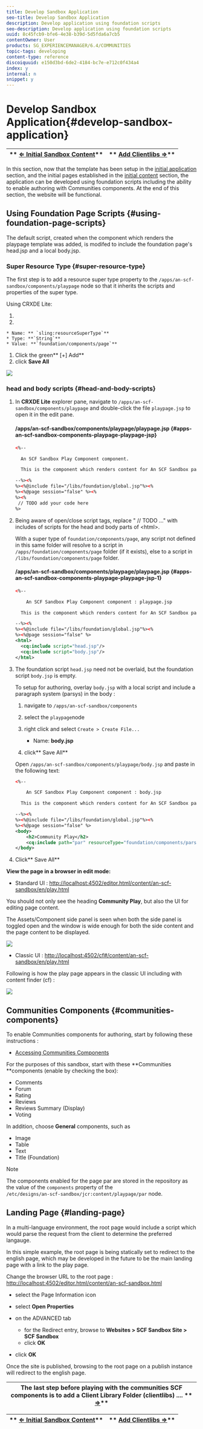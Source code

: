 ```yaml
---
title: Develop Sandbox Application
seo-title: Develop Sandbox Application
description: Develop application using foundation scripts
seo-description: Develop application using foundation scripts
uuid: 8c45fcb9-bfe6-4e38-b39d-5d5fda6a7cb5
contentOwner: User
products: SG_EXPERIENCEMANAGER/6.4/COMMUNITIES
topic-tags: developing
content-type: reference
discoiquuid: e150d3bd-6de2-4184-bc7e-e712c0f434a4
index: y
internal: n
snippet: y
---
```


# Develop Sandbox Application{#develop-sandbox-application}

| ** [⇐ Initial Sandbox Content](../../communities/using/initial-content.md)** |** [Add Clientlibs ⇒](../../communities/using/add-clientlibs.md)** |
|---|---|

In this section, now that the template has been setup in the [initial application](../../communities/using/initial-app.md) section, and the initial pages established in the [initial content](../../communities/using/initial-content.md) section, the application can be developed using foundation scripts including the ability to enable authoring with Communities components. At the end of this section, the website will be functional.

## Using Foundation Page Scripts {#using-foundation-page-scripts}

The default script, created when the component which renders the playpage template was added, is modifed to include the foundation page's head.jsp and a local body.jsp.

### Super Resource Type {#super-resource-type}

The first step is to add a resource super type property to the `/apps/an-scf-sandbox/components/playpage` node so that it inherits the scripts and properties of the super type.

Using CRXDE Lite:

1. 
1.

    * Name: ** `sling:resourceSuperType`**
    * Type: **`String`**
    * Value: **`foundation/components/page`**

1. Click the green** [+] Add**
1. click **Save All**

![](assets/chlimage_1-238.png) 

### head and body scripts {#head-and-body-scripts}

1. In **CRXDE Lite** explorer pane, navigate to `/apps/an-scf-sandbox/components/playpage` and double-click the file `playpage.jsp` to open it in the edit pane.

   #### /apps/an-scf-sandbox/components/playpage/playpage.jsp {#apps-an-scf-sandbox-components-playpage-playpage-jsp}

   ```xml
   <%--
   
     An SCF Sandbox Play Component component.
   
     This is the component which renders content for An SCF Sandbox page.
   
   --%><%
   %><%@include file="/libs/foundation/global.jsp"%><%
   %><%@page session="false" %><%
   %><%
    // TODO add your code here
   %>
   ```

1. Being aware of open/close script tags, replace " // TODO ..." with includes of scripts for the head and body parts of &lt;html&gt;.

   With a super type of `foundation/components/page`, any script not defined in this same folder will resolve to a script in `/apps/foundation/components/page` folder (if it exists), else to a script in `/libs/foundation/components/page` folder.

   #### /apps/an-scf-sandbox/components/playpage/playpage.jsp {#apps-an-scf-sandbox-components-playpage-playpage-jsp-1}

   ```xml
   <%--
   
       An SCF Sandbox Play Component component : playpage.jsp
   
     This is the component which renders content for An SCF Sandbox page.
   
   --%><%
   %><%@include file="/libs/foundation/global.jsp"%><%
   %><%@page session="false" %>
   <html>
     <cq:include script="head.jsp"/>
     <cq:include script="body.jsp"/>
   </html>
   ```

1. The foundation script `head.jsp` need not be overlaid, but the foundation script `body.jsp` is empty.

   To setup for authoring, overlay `body.jsp` with a local script and include a paragraph system (parsys) in the body :

    1. navigate to `/apps/an-scf-sandbox/components`
    1. select the `playpage`node
    1. right click and select `Create > Create File...`

        * Name: **body.jsp**

    1. click** Save All**

   Open `/apps/an-scf-sandbox/components/playpage/body.jsp` and paste in the following text:  

   ```xml
   <%--
   
       An SCF Sandbox Play Component component : body.jsp
   
     This is the component which renders content for An SCF Sandbox page.
   
   --%><%
   %><%@include file="/libs/foundation/global.jsp"%><%
   %><%@page session="false" %>
   <body>
       <h2>Community Play</h2>
       <cq:include path="par" resourceType="foundation/components/parsys" />
   </body>
   ```

1. Click** Save All**

**View the page in a browser in edit mode:**

* Standard UI : [http://localhost:4502/editor.html/content/an-scf-sandbox/en/play.html]( http://localhost:4502/editor.html/content/an-scf-sandbox/en/play)

You should not only see the heading **Community Play**, but also the UI for editing page content.

The Assets/Component side panel is seen when both the side panel is toggled open and the window is wide enough for both the side content and the page content to be displayed.

![](assets/chlimage_1-239.png)

* Classic UI : [http://localhost:4502/cf#/content/an-scf-sandbox/en/play.html](http://localhost:4502/cf#/content/an-scf-sandbox/en/play.html)

Following is how the play page appears in the classic UI including with content finder (cf) :

![](assets/chlimage_1-240.png) 

## Communities Components {#communities-components}

To enable Communities components for authoring, start by following these instructions :

* [Accessing Communities Components](../../communities/using/basics.md#accessingcommunitiescomponents)

For the purposes of this sandbox, start with these **Communities **components (enable by checking the box):

* Comments 
* Forum
* Rating
* Reviews
* Reviews Summary (Display)
* Voting

In addition, choose **General** components, such as

* Image
* Table
* Text
* Title (Foundation)

>[!NOTE]
>
>The components enabled for the page par are stored in the repository as the value of the `components` property of the  
>`/etc/designs/an-scf-sandbox/jcr:content/playpage/par` node.

## Landing Page {#landing-page}

In a multi-language environment, the root page would include a script which would parse the request from the client to determine the preferred langauge.

In this simple example, the root page is being statically set to redirect to the english page, which may be developed in the future to be the main landing page with a link to the play page.

Change the browser URL to the root page : [http://localhost:4502/editor.html/content/an-scf-sandbox.html](http://locahost:4502/editor.html/content/an-scf-sandbox.html)

* select the Page Information icon
* select **Open Properties**
* on the ADVANCED tab

    * for the Redirect entry, browse to **Websites &gt; SCF Sandbox Site &gt; SCF Sandbox**
    * click **OK**

* click **OK**

Once the site is published, browsing to the root page on a publish instance will redirect to the english page.  

| The last step before playing with the communities SCF components is to add a Client Library Folder (clientlibs) .... ** [⇒](../../communities/using/add-clientlibs.md)** |
|---|

| ** [⇐ Initial Sandbox Content](../../communities/using/initial-content.md)** |** [Add Clientlibs ⇒](../../communities/using/add-clientlibs.md)** |
|---|---|


